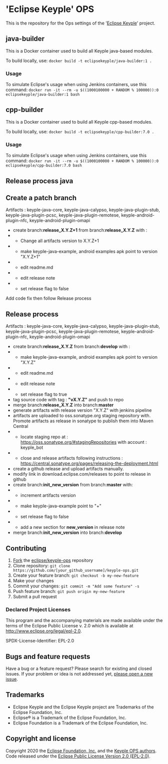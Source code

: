 # 'Eclipse Keyple' OPS   

This is the repository for the Ops settings of the '[Eclipse Keyple](https://keyple.org/)' project.

## java-builder

This is a Docker container used to build all Keyple java-based modules.

To build locally, use:
`docker build -t eclipsekeyple/java-builder:1 .`

### Usage
To simulate Eclipse's usage when using Jenkins containers, use this command:
`docker run -it --rm -u $((1000100000 + RANDOM % 100000)):0 eclipsekeyple/java-builder:1 bash`


## cpp-builder

This is a Docker container used to build all Keyple cpp-based modules.

To build locally, use:
`docker build -t eclipsekeyple/cpp-builder:7.0 .`


### Usage
To simulate Eclipse's usage when using Jenkins containers, use this command:
`docker run -it --rm -u $((1000100000 + RANDOM % 100000)):0 eclipsekeyple/cpp-builder:7.0 bash`


Release process java
--------------------

## Create a patch branch

Artifacts : keyple-java-core, keyple-java-calypso, keyple-java-plugin-stub, keyple-java-plugin-pcsc, keyple-java-plugin-remotese, keyple-android-plugin-nfc, keyple-android-plugin-omapi

* create branch:**release_X.Y.Z+1** from branch:**release_X.Y.Z** with :
* * Change all artifacts version to X.Y.Z+1
* * make keyple-java-example, android examples apk point to version "X.Y.Z+1"
* * edit readme.md
* * edit release note
* * set release flag to false

Add code fix then follow Release process

## Release process

Artifacts : keyple-java-core, keyple-java-calypso, keyple-java-plugin-stub, keyple-java-plugin-pcsc, keyple-java-plugin-remotese, keyple-android-plugin-nfc, keyple-android-plugin-omapi

* create branch:**release_X.Y.Z** from branch:**develop** with :
* * make keyple-java-example, android examples apk point to version "X.Y.Z"
* * edit readme.md
* * edit release note
* * set release flag to true
* tag source code with tag : **"vX.Y.Z"** and push to repo
* merge branch:**release_X.Y.Z** into branch:**master**
* generate artifacts with release version "X.Y.Z" with jenkins pipeline
* artifacts are uploaded to oss.sonatype.org staging repository with. Promote artifacts as release in sonatype to publish them into Maven Central
* * locate staging repo at : https://oss.sonatype.org/#stagingRepositories with account : keyple_bot
* * close and release artifacts following instructions : https://central.sonatype.org/pages/releasing-the-deployment.html
* create a github release and upload artifacts manually.
* modify link in download.eclipse.com/releases to point to release in github
* create branch:**init_new_version** from branch:**master**  with:
* * increment artifacts version
* * make keyple-java-example point to "+"
* * set release flag to false
* * add a new section for **new_version** in release note
* merge branch:**init_new_version** into branch:**develop** 

## Contributing

1. [Fork](https://help.github.com/articles/fork-a-repo/) the [eclipse/keyple-ops](https://github.com/eclipse/keyple-ops) repository
2. Clone repository: `git clone https://github.com/[your_github_username]/keyple-ops.git`
3. Create your feature branch: `git checkout -b my-new-feature`
4. Make your changes
5. Commit your changes: `git commit -m "Add some feature" -s`
6. Push feature branch: `git push origin my-new-feature`
7. Submit a pull request

### Declared Project Licenses

This program and the accompanying materials are made available under the terms
of the Eclipse Public License v. 2.0 which is available at
http://www.eclipse.org/legal/epl-2.0.

SPDX-License-Identifier: EPL-2.0

## Bugs and feature requests

Have a bug or a feature request? Please search for existing and closed issues. If your problem or idea is not addressed yet, [please open a new issue](https://github.com/eclipse/keyple-ops/issues/new).

## Trademarks

* Eclipse Keyple and the Eclipse Keyple project are Trademarks of the Eclipse Foundation, Inc.
* Eclipse® is a Trademark of the Eclipse Foundation, Inc.
* Eclipse Foundation is a Trademark of the Eclipse Foundation, Inc.

## Copyright and license

Copyright 2020 the [Eclipse Foundation, Inc.](https://www.eclipse.org) and the [Keyple OPS authors](https://github.com/eclipse/keyple-ops/graphs/contributors). 
Code released under the [Eclipse Public License Version 2.0 (EPL-2.0)](https://github.com/eclipse/keyple-website/blob/src/LICENSE).
